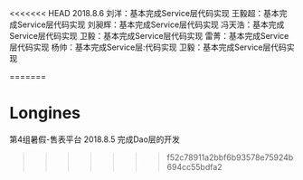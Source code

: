 <<<<<<< HEAD
2018.8.6
刘洋：基本完成Service层代码实现
王毅超：基本完成Service层代码实现
刘昶辉：基本完成Service层代码实现
冯天浩：基本完成Service层代码实现
卫毅：基本完成Service层代码实现
雷菁：基本完成Service层代码实现
杨帅：基本完成Service层:代码实现
卫毅：基本完成Service层代码实现

=======
# Longines
第4组暑假-售表平台
2018.8.5
完成Dao层的开发
>>>>>>> f52c78911a2bbf6b93578e75924b694cc55bdfa2
